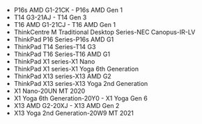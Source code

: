 - P16s AMD G1-21CK - P16s AMD Gen 1
- T14 G3-21AJ - T14 Gen 3
- T16 AMD G1-21CJ - T16 AMD Gen 1
- ThinkCentre M Traditional Desktop Series-NEC Canopus-IR-LV
- ThinkPad P16 Series-P16s AMD G1
- ThinkPad T14 Series-T14 G3
- ThinkPad T16 Series-T16 AMD G1
- ThinkPad X1 series-X1 Nano
- ThinkPad X1 series-X1 Yoga 6th Generation
- ThinkPad X13 series-X13 AMD G2
- ThinkPad X13 series-X13 Yoga 2nd Generation
- X1 Nano-20UN MT 2020
- X1 Yoga 6th Generation-20Y0 - X1 Yoga Gen 6
- X13 AMD G2-20XJ - X13 AMD Gen 2
- X13 Yoga 2nd Generation-20W9 MT 2021